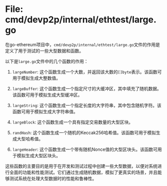 # File: cmd/devp2p/internal/ethtest/large.go

在go-ethereum项目中，`cmd/devp2p/internal/ethtest/large.go`文件的作用是定义了用于测试的一些大型数据和函数。

以下是`large.go`文件中的几个函数的作用：

1. `largeNumber`: 这个函数生成一个大数，并返回该大数的`[]byte`表示。该函数可用于模拟生成大整数值。

2. `largeBuffer`: 这个函数生成一个指定尺寸的大缓冲区，其中填充了随机数据。该函数可用于模拟生成大型缓冲区。

3. `largeString`: 这个函数生成一个指定长度的大字符串，其中包含随机字符。该函数可用于模拟生成大字符串值。

4. `largeBlock`: 这个函数生成一个具有指定交易数量的大型区块。

5. `randHash`: 这个函数生成一个随机的Keccak256哈希值。该函数可用于模拟生成大型哈希值。

6. `largeHeader`: 这个函数生成一个带有随机Nonce值的大型区块头。该函数可用于模拟生成大型区块头。

这些函数的主要目的是用于在开发和测试过程中创建一些大型数据，以便对系统进行全面的功能和性能测试。它们通过生成随机数据，模拟了更真实的场景，并且能够测试系统在处理大型数据时的性能和鲁棒性。


